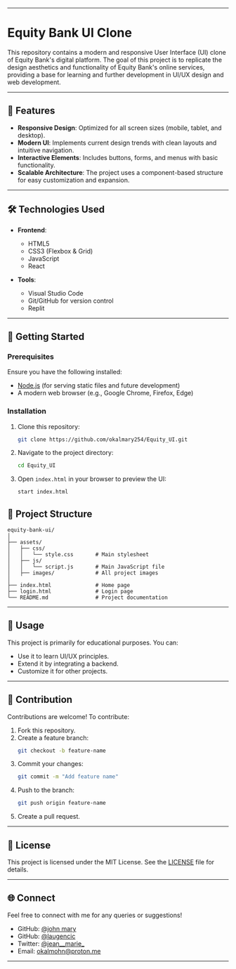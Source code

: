 
---

# Equity Bank UI Clone

This repository contains a modern and responsive User Interface (UI) clone of Equity Bank's digital platform. The goal of this project is to replicate the design aesthetics and functionality of Equity Bank's online services, providing a base for learning and further development in UI/UX design and web development.

---

## 🌟 Features

- **Responsive Design**: Optimized for all screen sizes (mobile, tablet, and desktop).
- **Modern UI**: Implements current design trends with clean layouts and intuitive navigation.
- **Interactive Elements**: Includes buttons, forms, and menus with basic functionality.
- **Scalable Architecture**: The project uses a component-based structure for easy customization and expansion.
  
---

## 🛠️ Technologies Used

- **Frontend**:  
  - HTML5  
  - CSS3 (Flexbox & Grid)  
  - JavaScript
  - React

- **Tools**:  
  - Visual Studio Code  
  - Git/GitHub for version control  
  - Replit

---

## 🚀 Getting Started

### Prerequisites
Ensure you have the following installed:
- [Node.js](https://nodejs.org/) (for serving static files and future development)
- A modern web browser (e.g., Google Chrome, Firefox, Edge)

### Installation
1. Clone this repository:  
   ```bash
   git clone https://github.com/okalmary254/Equity_UI.git
   ```
2. Navigate to the project directory:  
   ```bash
   cd Equity_UI
   ```
3. Open `index.html` in your browser to preview the UI:  
   ```bash
   start index.html
   ```

## 📂 Project Structure

```
equity-bank-ui/
│
├── assets/
│   ├── css/
│   │   └── style.css       # Main stylesheet
│   ├── js/
│   │   └── script.js       # Main JavaScript file
│   ├── images/             # All project images
│
├── index.html              # Home page
├── login.html              # Login page
└── README.md               # Project documentation
```

---

## 📝 Usage

This project is primarily for educational purposes. You can:
- Use it to learn UI/UX principles.
- Extend it by integrating a backend.
- Customize it for other projects.

---

## 🤝 Contribution

Contributions are welcome! To contribute:
1. Fork this repository.
2. Create a feature branch:  
   ```bash
   git checkout -b feature-name
   ```
3. Commit your changes:  
   ```bash
   git commit -m "Add feature name"
   ```
4. Push to the branch:  
   ```bash
   git push origin feature-name
   ```
5. Create a pull request.

---

## 📜 License

This project is licensed under the MIT License. See the [LICENSE](LICENSE) file for details.

---

## 🌐 Connect

Feel free to connect with me for any queries or suggestions!  
- GitHub: [@john mary](https://github.com/okalmary254)
- GitHub: [@laugencic](https://github.com/laugencic)  
- Twitter: [@jean__marie_](https://twitter.com/jean__marie_)  
- Email: [okalmohn@proton.me](mailto:okalmohn@proton.me)

---
